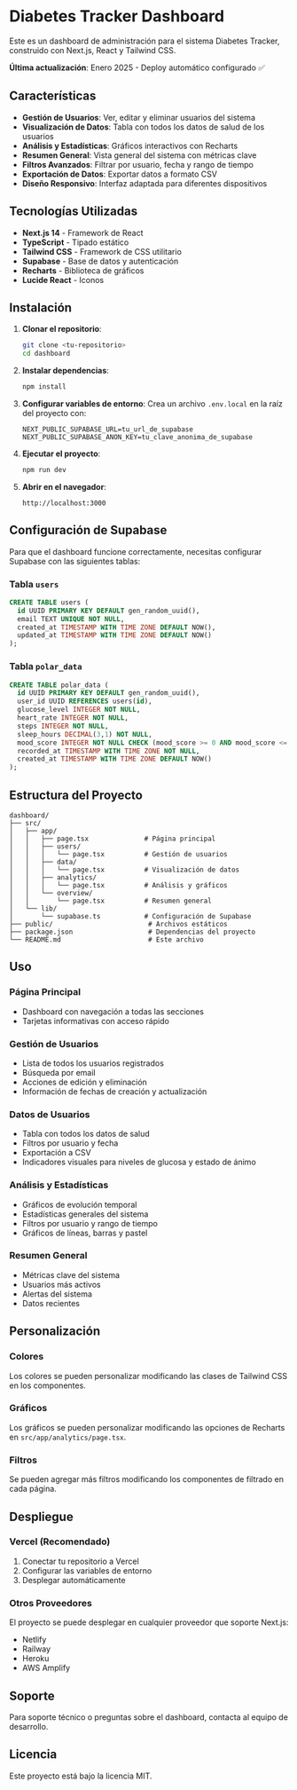 # Diabetes Tracker Dashboard

Este es un dashboard de administración para el sistema Diabetes Tracker, construido con Next.js, React y Tailwind CSS.

**Última actualización**: Enero 2025 - Deploy automático configurado ✅

## Características

- **Gestión de Usuarios**: Ver, editar y eliminar usuarios del sistema
- **Visualización de Datos**: Tabla con todos los datos de salud de los usuarios
- **Análisis y Estadísticas**: Gráficos interactivos con Recharts
- **Resumen General**: Vista general del sistema con métricas clave
- **Filtros Avanzados**: Filtrar por usuario, fecha y rango de tiempo
- **Exportación de Datos**: Exportar datos a formato CSV
- **Diseño Responsivo**: Interfaz adaptada para diferentes dispositivos

## Tecnologías Utilizadas

- **Next.js 14** - Framework de React
- **TypeScript** - Tipado estático
- **Tailwind CSS** - Framework de CSS utilitario
- **Supabase** - Base de datos y autenticación
- **Recharts** - Biblioteca de gráficos
- **Lucide React** - Iconos

## Instalación

1. **Clonar el repositorio**:
   ```bash
   git clone <tu-repositorio>
   cd dashboard
   ```

2. **Instalar dependencias**:
   ```bash
   npm install
   ```

3. **Configurar variables de entorno**:
   Crea un archivo `.env.local` en la raíz del proyecto con:
   ```env
   NEXT_PUBLIC_SUPABASE_URL=tu_url_de_supabase
   NEXT_PUBLIC_SUPABASE_ANON_KEY=tu_clave_anonima_de_supabase
   ```

4. **Ejecutar el proyecto**:
   ```bash
   npm run dev
   ```

5. **Abrir en el navegador**:
   ```
   http://localhost:3000
   ```

## Configuración de Supabase

Para que el dashboard funcione correctamente, necesitas configurar Supabase con las siguientes tablas:

### Tabla `users`
```sql
CREATE TABLE users (
  id UUID PRIMARY KEY DEFAULT gen_random_uuid(),
  email TEXT UNIQUE NOT NULL,
  created_at TIMESTAMP WITH TIME ZONE DEFAULT NOW(),
  updated_at TIMESTAMP WITH TIME ZONE DEFAULT NOW()
);
```

### Tabla `polar_data`
```sql
CREATE TABLE polar_data (
  id UUID PRIMARY KEY DEFAULT gen_random_uuid(),
  user_id UUID REFERENCES users(id),
  glucose_level INTEGER NOT NULL,
  heart_rate INTEGER NOT NULL,
  steps INTEGER NOT NULL,
  sleep_hours DECIMAL(3,1) NOT NULL,
  mood_score INTEGER NOT NULL CHECK (mood_score >= 0 AND mood_score <= 5),
  recorded_at TIMESTAMP WITH TIME ZONE NOT NULL,
  created_at TIMESTAMP WITH TIME ZONE DEFAULT NOW()
);
```

## Estructura del Proyecto

```
dashboard/
├── src/
│   ├── app/
│   │   ├── page.tsx              # Página principal
│   │   ├── users/
│   │   │   └── page.tsx          # Gestión de usuarios
│   │   ├── data/
│   │   │   └── page.tsx          # Visualización de datos
│   │   ├── analytics/
│   │   │   └── page.tsx          # Análisis y gráficos
│   │   └── overview/
│   │       └── page.tsx          # Resumen general
│   └── lib/
│       └── supabase.ts           # Configuración de Supabase
├── public/                        # Archivos estáticos
├── package.json                   # Dependencias del proyecto
└── README.md                      # Este archivo
```

## Uso

### Página Principal
- Dashboard con navegación a todas las secciones
- Tarjetas informativas con acceso rápido

### Gestión de Usuarios
- Lista de todos los usuarios registrados
- Búsqueda por email
- Acciones de edición y eliminación
- Información de fechas de creación y actualización

### Datos de Usuarios
- Tabla con todos los datos de salud
- Filtros por usuario y fecha
- Exportación a CSV
- Indicadores visuales para niveles de glucosa y estado de ánimo

### Análisis y Estadísticas
- Gráficos de evolución temporal
- Estadísticas generales del sistema
- Filtros por usuario y rango de tiempo
- Gráficos de líneas, barras y pastel

### Resumen General
- Métricas clave del sistema
- Usuarios más activos
- Alertas del sistema
- Datos recientes

## Personalización

### Colores
Los colores se pueden personalizar modificando las clases de Tailwind CSS en los componentes.

### Gráficos
Los gráficos se pueden personalizar modificando las opciones de Recharts en `src/app/analytics/page.tsx`.

### Filtros
Se pueden agregar más filtros modificando los componentes de filtrado en cada página.

## Despliegue

### Vercel (Recomendado)
1. Conectar tu repositorio a Vercel
2. Configurar las variables de entorno
3. Desplegar automáticamente

### Otros Proveedores
El proyecto se puede desplegar en cualquier proveedor que soporte Next.js:
- Netlify
- Railway
- Heroku
- AWS Amplify

## Soporte

Para soporte técnico o preguntas sobre el dashboard, contacta al equipo de desarrollo.

## Licencia

Este proyecto está bajo la licencia MIT.
